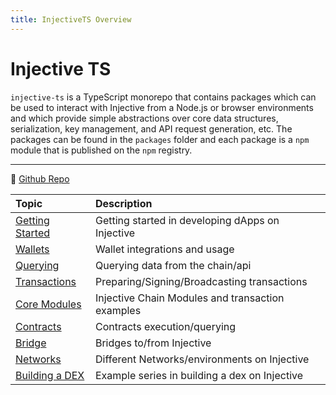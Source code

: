 ```yaml
---
title: InjectiveTS Overview
---
```


# Injective TS

`injective-ts` is a TypeScript monorepo that contains packages which can be used to interact with Injective from a Node.js or browser environments and which provide simple abstractions over core data structures, serialization, key management, and API request generation, etc. The packages can be found in the `packages` folder and each package is a `npm` module that is published on the `npm` registry.
 
---

:wrench: [Github Repo](https://github.com/InjectiveLabs/injective-ts)

| Topic      | Description | 
| :---        |    :----   |          
| [Getting Started](https://github.com/InjectiveLabs/injective-ts/wiki/00GettingStarted)     | Getting started in developing dApps on Injective  | 
| [Wallets](https://github.com/InjectiveLabs/injective-ts/wiki/01Wallet)   | Wallet integrations and usage       | 
| [Querying](https://github.com/InjectiveLabs/injective-ts/wiki/02Querying)   | Querying data from the chain/api    | 
| [Transactions](https://github.com/InjectiveLabs/injective-ts/wiki/03Transactions)   | Preparing/Signing/Broadcasting transactions       | 
| [Core Modules](https://github.com/InjectiveLabs/injective-ts/wiki/07CoreModules)   | Injective Chain Modules and transaction examples   | 
| [Contracts](https://github.com/InjectiveLabs/injective-ts/wiki/04Contracts)   | Contracts execution/querying      | 
| [Bridge](https://github.com/InjectiveLabs/injective-ts/wiki/05Bridge)   | Bridges to/from Injective       | 
| [Networks](https://github.com/InjectiveLabs/injective-ts/wiki/06Networks)   | Different Networks/environments on Injective       | 
| [Building a DEX](https://github.com/InjectiveLabs/injective-ts/wiki/08BuildingADex)   | Example series in building a dex on Injective     | 